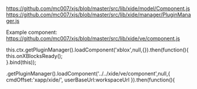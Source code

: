 
https://github.com/mc007/xjs/blob/master/src/lib/xide/model/Component.js
https://github.com/mc007/xjs/blob/master/src/lib/xide/manager/PluginManager.js

Example component: https://github.com/mc007/xjs/blob/master/src/lib/xide/ve/component.js

 this.ctx.getPluginManager().loadComponent('xblox',null,{}).then(function(){
    this.onXBlocksReady();    
}.bind(this));

.getPluginManager().loadComponent('../../xide/ve/component',null,{
    cmdOffset:'xapp/xide/',
    userBaseUrl:workspaceUrl
}).then(function(){


